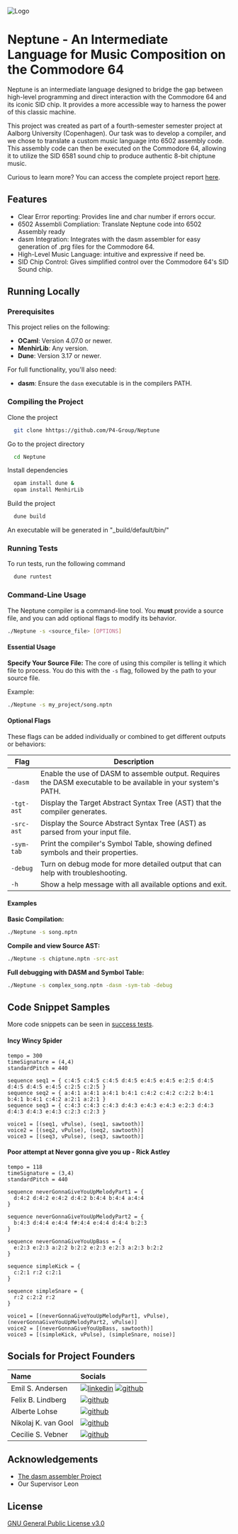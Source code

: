 
![Logo](https://dev-to-uploads.s3.amazonaws.com/uploads/articles/th5xamgrr6se0x5ro4g6.png)


# Neptune - An Intermediate Language for Music Composition on the Commodore 64

Neptune is an intermediate language designed to bridge the gap between high-level programming and direct interaction with the Commodore 64 and its iconic SID chip. It provides a more accessible way to harness the power of this classic machine.

This project was created as part of a fourth-semester semester project at Aalborg University (Copenhagen). Our task was to develop a compiler, and we chose to translate a custom music language into 6502 assembly code. This assembly code can then be executed on the Commodore 64, allowing it to utilize the SID 6581 sound chip to produce authentic 8-bit chiptune music.

Curious to learn more? You can access the complete project report [here](https://github.com/P4-Group/Neptune-Report/blob/main/SW4_Group_8.pdf).

## Features

- Clear Error reporting: Provides line and char number if errors occur.
- 6502 Assembli Compliation: Translate Neptune code into 6502 Assembly ready
- dasm Integration: Integrates with the dasm assembler for easy generation of .prg files for the Commodore 64.
- High-Level Music Language: intuitive and expressive if need be.
- SID Chip Control: Gives simplified control over the Commodore 64's SID Sound chip.



## Running Locally

### Prerequisites

This project relies on the following:

* **OCaml**: Version 4.07.0 or newer.
* **MenhirLib**: Any version.
* **Dune**: Version 3.17 or newer.

For full functionality, you'll also need:

* **dasm**: Ensure the `dasm` executable is in the compilers PATH.

### Compiling the Project

Clone the project

```bash
  git clone hhttps://github.com/P4-Group/Neptune
```

Go to the project directory

```bash
  cd Neptune
```

Install dependencies

```bash
  opam install dune &
  opam install MenhirLib
```

Build the project

```bash
  dune build
```

An executable will be generated in "_build/default/bin/"

### Running Tests

To run tests, run the following command

```bash
  dune runtest
```


### Command-Line Usage

The Neptune compiler is a command-line tool. You **must** provide a source file, and you can add optional flags to modify its behavior.

```bash
./Neptune -s <source_file> [OPTIONS]
```

#### Essential Usage

**Specify Your Source File:** The core of using this compiler is telling it which file to process. You do this with the `-s` flag, followed by the path to your source file.

Example: 
```bash
./Neptune -s my_project/song.nptn
```

#### Optional Flags

These flags can be added individually or combined to get different outputs or behaviors:

| **Flag** | **Description** |
|----------|-----------------|
| `-dasm` | Enable the use of DASM to assemble output. Requires the DASM executable to be available in your system's PATH. |
| `-tgt-ast` | Display the Target Abstract Syntax Tree (AST) that the compiler generates. |
| `-src-ast` | Display the Source Abstract Syntax Tree (AST) as parsed from your input file. |
| `-sym-tab` | Print the compiler's Symbol Table, showing defined symbols and their properties. |
| `-debug` | Turn on debug mode for more detailed output that can help with troubleshooting. |
| `-h` | Show a help message with all available options and exit. |

#### Examples

**Basic Compilation:**
```bash
./Neptune -s song.nptn
```

**Compile and view Source AST:**
```bash
./Neptune -s chiptune.nptn -src-ast
```

**Full debugging with DASM and Symbol Table:**
```bash
./Neptune -s complex_song.nptn -dasm -sym-tab -debug
```


## Code Snippet Samples

More code snippets can be seen in [success tests](https://github.com/P4-Group/Neptune/tree/main/tests/succes).

#### Incy Wincy Spider
```
tempo = 300
timeSignature = (4,4)
standardPitch = 440

sequence seq1 = { c:4:5 c:4:5 c:4:5 d:4:5 e:4:5 e:4:5 e:2:5 d:4:5 d:4:5 d:4:5 e:4:5 c:2:5 c:2:5 }
sequence seq2 = { a:4:1 a:4:1 a:4:1 b:4:1 c:4:2 c:4:2 c:2:2 b:4:1 b:4:1 b:4:1 c:4:2 a:2:1 a:2:1 }
sequence seq3 = { c:4:3 c:4:3 c:4:3 d:4:3 e:4:3 e:4:3 e:2:3 d:4:3 d:4:3 d:4:3 e:4:3 c:2:3 c:2:3 }

voice1 = [(seq1, vPulse), (seq1, sawtooth)]
voice2 = [(seq2, vPulse), (seq2, sawtooth)]
voice3 = [(seq3, vPulse), (seq3, sawtooth)]
```

#### Poor attempt at Never gonna give you up - Rick Astley

```
tempo = 118
timeSignature = (3,4)
standardPitch = 440

sequence neverGonnaGiveYouUpMelodyPart1 = {
  d:4:2 d:4:2 e:4:2 d:4:2 b:4:4 b:4:4 a:4:4
}

sequence neverGonnaGiveYouUpMelodyPart2 = {
  b:4:3 d:4:4 e:4:4 f#:4:4 e:4:4 d:4:4 b:2:3
}

sequence neverGonnaGiveYouUpBass = {
  e:2:3 e:2:3 a:2:2 b:2:2 e:2:3 e:2:3 a:2:3 b:2:2
}

sequence simpleKick = {
  c:2:1 r:2 c:2:1
}

sequence simpleSnare = {
  r:2 c:2:2 r:2
}

voice1 = [(neverGonnaGiveYouUpMelodyPart1, vPulse), (neverGonnaGiveYouUpMelodyPart2, vPulse)]
voice2 = [(neverGonnaGiveYouUpBass, sawtooth)]
voice3 = [(simpleKick, vPulse), (simpleSnare, noise)]
```
## Socials for Project Founders

| Name                  | Socials                                                                                                                                                                                                                                                                                                                        |
| :-------------------- | :----------------------------------------------------------------------------------------------------------------------------------------------------------------------------------------------------------------------------------------------------------------------------------------------------------------------- |
| Emil S. Andersen      | [![linkedin](https://img.shields.io/badge/linkedin-0A66C2?style=for-the-badge&logo=linkedin&logoColor=white)](https://www.linkedin.com/in/emil-andersen-4a92ba2b3/) [![github](https://img.shields.io/badge/github-100000?style=for-the-badge&logo=github&logoColor=white)](https://github.com/emandersen)               |
| Felix B. Lindberg     | [![github](https://img.shields.io/badge/github-100000?style=for-the-badge&logo=github&logoColor=white)](https://github.com/FelixBjerre)                                                                                                                                                                                   |
| Alberte Lohse         | [![github](https://img.shields.io/badge/github-100000?style=for-the-badge&logo=github&logoColor=white)](https://github.com/wefjyl)                                                                                                                                                                                      |
| Nikolaj K. van Gool   | [![github](https://img.shields.io/badge/github-100000?style=for-the-badge&logo=github&logoColor=white)](https://github.com/BinGbONg7aau)                                                                                                                                                                                 |
| Cecilie S. Vebner     | [![github](https://img.shields.io/badge/github-100000?style=for-the-badge&logo=github&logoColor=white)](https://github.com/ceci000)                                                                                                                                                                                      |

## Acknowledgements

- [The dasm assembler Project](https://github.com/dasm-assembler/dasm)
- Our Supervisor Leon
## License

[GNU General Public License v3.0](https://github.com/P4-Group/Neptune/blob/main/LICENSE)

